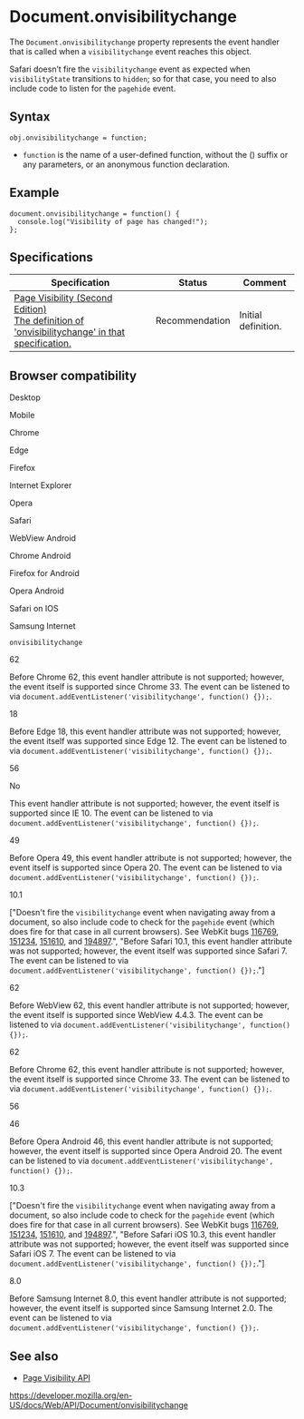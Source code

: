 # Document.onvisibilitychange

The `Document.onvisibilitychange` property represents the event handler that is called when a `visibilitychange` event reaches this object.

Safari doesn’t fire the `visibilitychange` event as expected when `visibilityState` transitions to `hidden`; so for that case, you need to also include code to listen for the `pagehide` event.

## Syntax

    obj.onvisibilitychange = function;

- `function` is the name of a user-defined function, without the () suffix or any parameters, or an anonymous function declaration.

## Example

    document.onvisibilitychange = function() {
      console.log("Visibility of page has changed!");
    };

## Specifications

<table><thead><tr class="header"><th>Specification</th><th>Status</th><th>Comment</th></tr></thead><tbody><tr class="odd"><td><a href="https://www.w3.org/TR/page-visibility/#dom-document-onvisibilitychange">Page Visibility (Second Edition)<br />
<span class="small">The definition of 'onvisibilitychange' in that specification.</span></a></td><td><span class="spec-rec">Recommendation</span></td><td>Initial definition.</td></tr></tbody></table>

## Browser compatibility

Desktop

Mobile

Chrome

Edge

Firefox

Internet Explorer

Opera

Safari

WebView Android

Chrome Android

Firefox for Android

Opera Android

Safari on IOS

Samsung Internet

`onvisibilitychange`

62

Before Chrome 62, this event handler attribute is not supported; however, the event itself is supported since Chrome 33. The event can be listened to via `document.addEventListener('visibilitychange', function() {});`.

18

Before Edge 18, this event handler attribute was not supported; however, the event itself was supported since Edge 12. The event can be listened to via `document.addEventListener('visibilitychange', function() {});`.

56

No

This event handler attribute is not supported; however, the event itself is supported since IE 10. The event can be listened to via `document.addEventListener('visibilitychange', function() {});`.

49

Before Opera 49, this event handler attribute is not supported; however, the event itself is supported since Opera 20. The event can be listened to via `document.addEventListener('visibilitychange', function() {});`.

10.1

\["Doesn't fire the `visibilitychange` event when navigating away from a document, so also include code to check for the `pagehide` event (which does fire for that case in all current browsers). See WebKit bugs [116769](https://webkit.org/b/116769), [151234](https://webkit.org/b/151234), [151610](https://webkit.org/b/151610), and [194897](https://webkit.org/b/194897).", "Before Safari 10.1, this event handler attribute was not supported; however, the event itself was supported since Safari 7. The event can be listened to via `document.addEventListener('visibilitychange', function() {});`."\]

62

Before WebView 62, this event handler attribute is not supported; however, the event itself is supported since WebView 4.4.3. The event can be listened to via `document.addEventListener('visibilitychange', function() {});`.

62

Before Chrome 62, this event handler attribute is not supported; however, the event itself is supported since Chrome 33. The event can be listened to via `document.addEventListener('visibilitychange', function() {});`.

56

46

Before Opera Android 46, this event handler attribute is not supported; however, the event itself is supported since Opera Android 20. The event can be listened to via `document.addEventListener('visibilitychange', function() {});`.

10.3

\["Doesn't fire the `visibilitychange` event when navigating away from a document, so also include code to check for the `pagehide` event (which does fire for that case in all current browsers). See WebKit bugs [116769](https://webkit.org/b/116769), [151234](https://webkit.org/b/151234), [151610](https://webkit.org/b/151610), and [194897](https://webkit.org/b/194897).", "Before Safari iOS 10.3, this event handler attribute was not supported; however, the event itself was supported since Safari iOS 7. The event can be listened to via `document.addEventListener('visibilitychange', function() {});`."\]

8.0

Before Samsung Internet 8.0, this event handler attribute is not supported; however, the event itself is supported since Samsung Internet 2.0. The event can be listened to via `document.addEventListener('visibilitychange', function() {});`.

## See also

- [Page Visibility API](../page_visibility_api)

<a href="https://developer.mozilla.org/en-US/docs/Web/API/Document/onvisibilitychange" class="_attribution-link">https://developer.mozilla.org/en-US/docs/Web/API/Document/onvisibilitychange</a>
